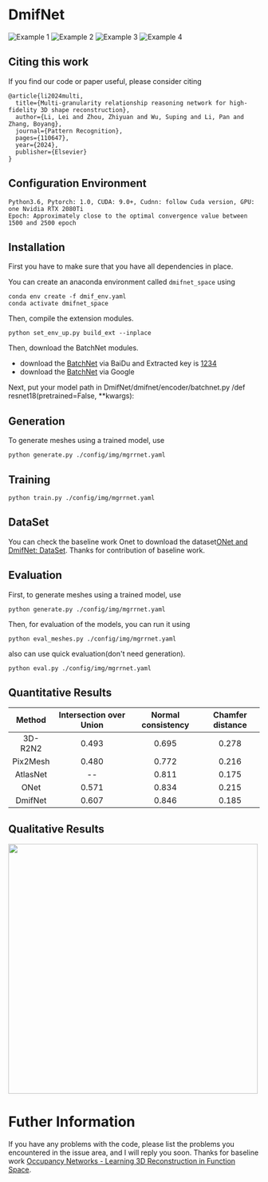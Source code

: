 # DmifNet
![Example 1](display/car.gif)
![Example 2](display/chair.gif)
![Example 3](display/plane.gif)
![Example 4](display/table.gif)

## Citing this work
If you find our code or paper useful, please consider citing
```
@article{li2024multi,
  title={Multi-granularity relationship reasoning network for high-fidelity 3D shape reconstruction},
  author={Li, Lei and Zhou, Zhiyuan and Wu, Suping and Li, Pan and Zhang, Boyang},
  journal={Pattern Recognition},
  pages={110647},
  year={2024},
  publisher={Elsevier}
}
```

## Configuration Environment
```
Python3.6, Pytorch: 1.0, CUDA: 9.0+, Cudnn: follow Cuda version, GPU: one Nvidia RTX 2080Ti
Epoch: Approximately close to the optimal convergence value between 1500 and 2500 epoch
```

## Installation
First you have to make sure that you have all dependencies in place.

You can create an anaconda environment called `dmifnet_space` using
```
conda env create -f dmif_env.yaml
conda activate dmifnet_space
```

Then, compile the extension modules.
```
python set_env_up.py build_ext --inplace
```
Then, download the BatchNet modules.

* download the [BatchNet](https://pan.baidu.com/s/1KzcgkiE-gxTy1-cw0ikaAA) via BaiDu and Extracted key is [1234]([1234]) 
* download the [BatchNet](https://drive.google.com/file/d/1fqDrqU_wMb_EbHCprZkOIWWxSiXPxaJK/view?usp=sharing) via Google

Next, put your model path in DmifNet/dmifnet/encoder/batchnet.py /def resnet18(pretrained=False, **kwargs):


## Generation
To generate meshes using a trained model, use
```
python generate.py ./config/img/mgrrnet.yaml
```

## Training
```
python train.py ./config/img/mgrrnet.yaml
```

## DataSet
You can check the baseline work Onet to download the dataset[ONet and DmifNet: DataSet](https://s3.eu-central-1.amazonaws.com/avg-projects/occupancy_networks/data/dataset_small_v1.1.zip). Thanks for contribution of baseline work.

## Evaluation

First, to generate meshes using a trained model, use
```
python generate.py ./config/img/mgrrnet.yaml
```

Then, for evaluation of the models, you can run it using

```
python eval_meshes.py ./config/img/mgrrnet.yaml
```
also can use quick evaluation(don't need generation).
```
python eval.py ./config/img/mgrrnet.yaml
```

## Quantitative Results
Method | Intersection over Union | Normal consistency | Chamfer distance 
:-: | :-: | :-: | :-: 
3D-R2N2 | 0.493 | 0.695 | 0.278  
Pix2Mesh | 0.480 | 0.772 | 0.216 
AtlasNet | -- | 0.811 | 0.175 
ONet | 0.571 | 0.834 | 0.215
DmifNet | 0.607 | 0.846 | 0.185

## Qualitative Results
<img src="display/Qualitative.jpg" width="500" height="500">

# Futher Information
If you have any problems with the code, please list the problems you encountered in the issue area, and I will reply you soon.
Thanks for  baseline work [Occupancy Networks - Learning 3D Reconstruction in Function Space](https://avg.is.tuebingen.mpg.de/publications/occupancy-networks).

